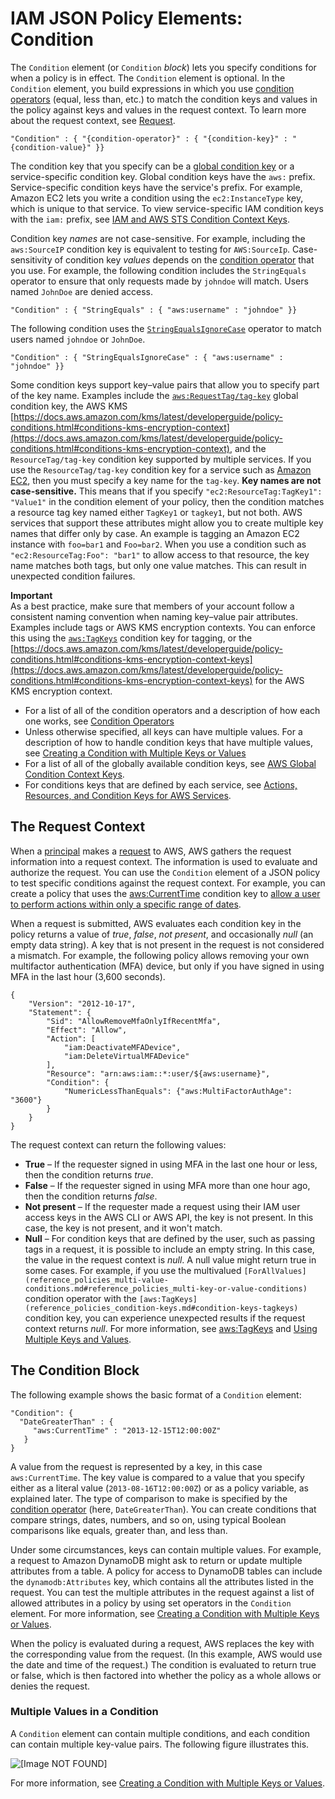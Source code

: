 # IAM JSON Policy Elements: Condition<a name="reference_policies_elements_condition"></a>

The `Condition` element \(or `Condition` *block*\) lets you specify conditions for when a policy is in effect\. The `Condition` element is optional\. In the `Condition` element, you build expressions in which you use [condition operators](reference_policies_elements_condition_operators.md) \(equal, less than, etc\.\) to match the condition keys and values in the policy against keys and values in the request context\. To learn more about the request context, see [Request](intro-structure.md#intro-structure-request)\.

```
"Condition" : { "{condition-operator}" : { "{condition-key}" : "{condition-value}" }}
```

The condition key that you specify can be a [global condition key](reference_policies_condition-keys.md) or a service\-specific condition key\. Global condition keys have the `aws:` prefix\. Service\-specific condition keys have the service's prefix\. For example, Amazon EC2 lets you write a condition using the `ec2:InstanceType` key, which is unique to that service\. To view service\-specific IAM condition keys with the `iam:` prefix, see [IAM and AWS STS Condition Context Keys](reference_policies_iam-condition-keys.md)\.

Condition key *names* are not case\-sensitive\. For example, including the `aws:SourceIP` condition key is equivalent to testing for `AWS:SourceIp`\. Case\-sensitivity of condition key *values* depends on the [condition operator](reference_policies_elements_condition_operators.md) that you use\. For example, the following condition includes the `StringEquals` operator to ensure that only requests made by `johndoe` will match\. Users named `JohnDoe` are denied access\.

```
"Condition" : { "StringEquals" : { "aws:username" : "johndoe" }}
```

The following condition uses the [`StringEqualsIgnoreCase`](reference_policies_elements_condition_operators.md#Conditions_String) operator to match users named `johndoe` or `JohnDoe`\.

```
"Condition" : { "StringEqualsIgnoreCase" : { "aws:username" : "johndoe" }}
```

Some condition keys support key–value pairs that allow you to specify part of the key name\. Examples include the [`aws:RequestTag/tag-key`](reference_policies_condition-keys.md) global condition key, the AWS KMS [https://docs.aws.amazon.com/kms/latest/developerguide/policy-conditions.html#conditions-kms-encryption-context](https://docs.aws.amazon.com/kms/latest/developerguide/policy-conditions.html#conditions-kms-encryption-context), and the `ResourceTag/tag-key` condition key supported by multiple services\. If you use the `ResourceTag/tag-key` condition key for a service such as [Amazon EC2](https://docs.aws.amazon.com/AWSEC2/latest/UserGuide/iam-policy-structure.html#amazon-ec2-keys), then you must specify a key name for the `tag-key`\. **Key names are not case\-sensitive\.** This means that if you specify `"ec2:ResourceTag:TagKey1": "Value1"` in the condition element of your policy, then the condition matches a resource tag key named either `TagKey1` or `tagkey1`, but not both\. AWS services that support these attributes might allow you to create multiple key names that differ only by case\. An example is tagging an Amazon EC2 instance with `foo=bar1` and `Foo=bar2`\. When you use a condition such as `"ec2:ResourceTag:Foo": "bar1"` to allow access to that resource, the key name matches both tags, but only one value matches\. This can result in unexpected condition failures\.

**Important**  
As a best practice, make sure that members of your account follow a consistent naming convention when naming key–value pair attributes\. Examples include tags or AWS KMS encryption contexts\. You can enforce this using the [`aws:TagKeys`](reference_policies_condition-keys.md#condition-keys-tagkeys) condition key for tagging, or the [https://docs.aws.amazon.com/kms/latest/developerguide/policy-conditions.html#conditions-kms-encryption-context-keys](https://docs.aws.amazon.com/kms/latest/developerguide/policy-conditions.html#conditions-kms-encryption-context-keys) for the AWS KMS encryption context\.
+ For a list of all of the condition operators and a description of how each one works, see [Condition Operators](reference_policies_elements_condition_operators.md)
+ Unless otherwise specified, all keys can have multiple values\. For a description of how to handle condition keys that have multiple values, see [Creating a Condition with Multiple Keys or Values](reference_policies_multi-value-conditions.md)
+ For a list of all of the globally available condition keys, see [AWS Global Condition Context Keys](reference_policies_condition-keys.md)\.
+ For conditions keys that are defined by each service, see [Actions, Resources, and Condition Keys for AWS Services](reference_policies_actions-resources-contextkeys.md)\.

## The Request Context<a name="AccessPolicyLanguage_RequestContext"></a>

When a [principal](intro-structure.md#intro-structure-principal) makes a [request](intro-structure.md#intro-structure-request) to AWS, AWS gathers the request information into a request context\. The information is used to evaluate and authorize the request\. You can use the `Condition` element of a JSON policy to test specific conditions against the request context\. For example, you can create a policy that uses the [aws:CurrentTime](reference_policies_condition-keys.md#condition-keys-currenttime) condition key to [allow a user to perform actions within only a specific range of dates](reference_policies_examples_aws-dates.md)\.

When a request is submitted, AWS evaluates each condition key in the policy returns a value of *true*, *false*, *not present*, and occasionally *null* \(an empty data string\)\. A key that is not present in the request is not considered a mismatch\. For example, the following policy allows removing your own multifactor authentication \(MFA\) device, but only if you have signed in using MFA in the last hour \(3,600 seconds\)\. 

```
{
    "Version": "2012-10-17",
    "Statement": {
        "Sid": "AllowRemoveMfaOnlyIfRecentMfa",
        "Effect": "Allow",
        "Action": [
            "iam:DeactivateMFADevice",
            "iam:DeleteVirtualMFADevice"
        ],
        "Resource": "arn:aws:iam::*:user/${aws:username}",
        "Condition": {
            "NumericLessThanEquals": {"aws:MultiFactorAuthAge": "3600"}
        }
    }
}
```

The request context can return the following values:
+ **True** – If the requester signed in using MFA in the last one hour or less, then the condition returns *true*\. 
+ **False** – If the requester signed in using MFA more than one hour ago, then the condition returns *false*\. 
+ **Not present** – If the requester made a request using their IAM user access keys in the AWS CLI or AWS API, the key is not present\. In this case, the key is not present, and it won't match\. 
+ **Null** – For condition keys that are defined by the user, such as passing tags in a request, it is possible to include an empty string\. In this case, the value in the request context is *null*\. A null value might return true in some cases\. For example, if you use the multivalued `[ForAllValues](reference_policies_multi-value-conditions.md#reference_policies_multi-key-or-value-conditions)` condition operator with the `[aws:TagKeys](reference_policies_condition-keys.md#condition-keys-tagkeys)` condition key, you can experience unexpected results if the request context returns *null*\. For more information, see [aws:TagKeys](reference_policies_condition-keys.md#condition-keys-tagkeys) and [Using Multiple Keys and Values](reference_policies_multi-value-conditions.md#reference_policies_multi-key-or-value-conditions)\.

## The Condition Block<a name="AccessPolicyLanguage_ConditionBlock"></a>

The following example shows the basic format of a `Condition` element:

```
"Condition": {
  "DateGreaterThan" : {
     "aws:CurrentTime" : "2013-12-15T12:00:00Z"
   }
}
```

A value from the request is represented by a key, in this case `aws:CurrentTime`\. The key value is compared to a value that you specify either as a literal value \(`2013-08-16T12:00:00Z`\) or as a policy variable, as explained later\. The type of comparison to make is specified by the [condition operator](reference_policies_elements_condition_operators.md) \(here, `DateGreaterThan`\)\. You can create conditions that compare strings, dates, numbers, and so on, using typical Boolean comparisons like equals, greater than, and less than\. 

Under some circumstances, keys can contain multiple values\. For example, a request to Amazon DynamoDB might ask to return or update multiple attributes from a table\. A policy for access to DynamoDB tables can include the `dynamodb:Attributes` key, which contains all the attributes listed in the request\. You can test the multiple attributes in the request against a list of allowed attributes in a policy by using set operators in the `Condition` element\. For more information, see [Creating a Condition with Multiple Keys or Values](reference_policies_multi-value-conditions.md)\. 

When the policy is evaluated during a request, AWS replaces the key with the corresponding value from the request\. \(In this example, AWS would use the date and time of the request\.\) The condition is evaluated to return true or false, which is then factored into whether the policy as a whole allows or denies the request\. 

### Multiple Values in a Condition<a name="Condition-multiple-conditions"></a>

A `Condition` element can contain multiple conditions, and each condition can contain multiple key\-value pairs\. The following figure illustrates this\. 

![\[Image NOT FOUND\]](http://docs.aws.amazon.com/IAM/latest/UserGuide/images/AccessPolicyLanguage_Condition_Block.diagram.png)

For more information, see [Creating a Condition with Multiple Keys or Values](reference_policies_multi-value-conditions.md)\. 